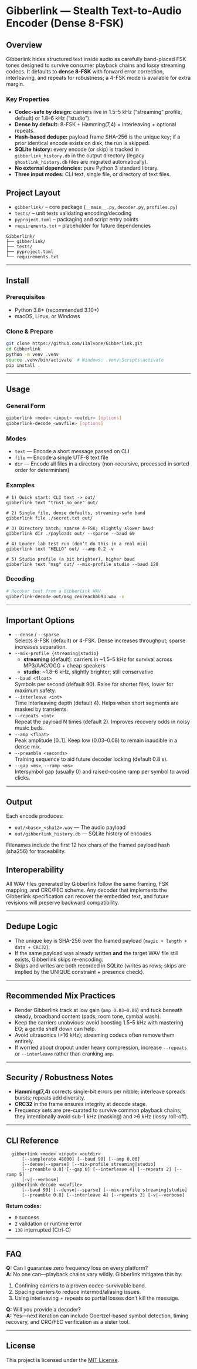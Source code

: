 # Gibberlink — Stealth Text-to-Audio Encoder (Dense 8-FSK)

## Overview
Gibberlink hides structured text inside audio as carefully band-placed FSK tones designed to survive consumer playback chains and lossy streaming codecs. It defaults to **dense 8-FSK** with forward error correction, interleaving, and repeats for robustness; a 4-FSK mode is available for extra margin.

### Key Properties
- **Codec-safe by design:** carriers live in 1.5–5 kHz (“streaming” profile, default) or 1.8–6 kHz (“studio”).
- **Dense by default:** 8-FSK + Hamming(7,4) + interleaving + optional repeats.
- **Hash-based dedupe:** payload frame SHA-256 is the unique key; if a prior identical encode exists on disk, the run is skipped.
- **SQLite history:** every encode (or skip) is tracked in `gibberlink_history.db` in the output directory (legacy `ghostlink_history.db` files are migrated automatically).
- **No external dependencies:** pure Python 3 standard library.
- **Three input modes:** CLI text, single file, or directory of text files.

## Project Layout

- `gibberlink/` – core package (`__main__.py`, `decoder.py`, `profiles.py`)
- `tests/` – unit tests validating encoding/decoding
- `pyproject.toml` – packaging and script entry points
- `requirements.txt` – placeholder for future dependencies

```
Gibberlink/
├── gibberlink/
├── tests/
├── pyproject.toml
└── requirements.txt
```

---

## Install

### Prerequisites
- Python 3.8+ (recommended 3.10+)
- macOS, Linux, or Windows

### Clone & Prepare
```bash
git clone https://github.com/13alvone/Gibberlink.git
cd Gibberlink
python -m venv .venv
source .venv/bin/activate  # Windows: .venv\Scripts\activate
pip install .
```
---

## Usage

### General Form
```bash
gibberlink <mode> <input> <outdir> [options]
gibberlink-decode <wavfile> [options]
```

### Modes
- `text` — Encode a short message passed on CLI
- `file` — Encode a single UTF-8 text file
- `dir` — Encode all files in a directory (non-recursive, processed in sorted order for determinism)

### Examples
```
# 1) Quick start: CLI text -> out/
gibberlink text "trust_no_one" out/

# 2) Single file, dense defaults, streaming-safe band
gibberlink file ./secret.txt out/

# 3) Directory batch; sparse 4-FSK; slightly slower baud
gibberlink dir ./payloads out/ --sparse --baud 60

# 4) Louder lab test run (don’t do this in a real mix)
gibberlink text "HELLO" out/ --amp 0.2 -v

# 5) Studio profile (a bit brighter), higher baud
gibberlink text "msg" out/ --mix-profile studio --baud 120
```

### Decoding
```bash
# Recover text from a Gibberlink WAV
gibberlink-decode out/msg_ce67eacbbb93.wav -v
```

---

## Important Options
- `--dense` / `--sparse`  
  Selects 8-FSK (default) or 4-FSK. Dense increases throughput; sparse increases separation.
- `--mix-profile {streaming|studio}`  
  - **streaming** (default): carriers in ~1.5–5 kHz for survival across MP3/AAC/OGG + cheap speakers  
  - **studio**: ~1.8–6 kHz, slightly brighter; still conservative
- `--baud <float>`  
  Symbols per second (default 90). Raise for shorter files, lower for maximum safety.
- `--interleave <int>`  
  Time interleaving depth (default 4). Helps when short segments are masked by transients.
- `--repeats <int>`  
  Repeat the payload N times (default 2). Improves recovery odds in noisy music beds.
- `--amp <float>`  
  Peak amplitude [0..1]. Keep low (0.03–0.08) to remain inaudible in a dense mix.
- `--preamble <seconds>`  
  Training sequence to aid future decoder locking (default 0.8 s).
- `--gap <ms>`, `--ramp <ms>`  
  Intersymbol gap (usually 0) and raised-cosine ramp per symbol to avoid clicks.

---

## Output
Each encode produces:
- `out/<base>_<sha12>.wav` — The audio payload
- `out/gibberlink_history.db` — SQLite history of encodes

Filenames include the first 12 hex chars of the framed payload hash (sha256) for traceability.

## Interoperability
All WAV files generated by Gibberlink follow the same framing, FSK mapping, and CRC/FEC scheme. Any decoder that implements the Gibberlink specification can recover the embedded text, and future revisions will preserve backward compatibility.

---

## Dedupe Logic
- The unique key is SHA-256 over the framed payload (`magic + length + data + CRC32`).
- If the same payload was already written **and** the target WAV file still exists, Gibberlink skips re-encoding.
- Skips and writes are both recorded in SQLite (writes as rows; skips are implied by the UNIQUE constraint + presence check).

---

## Recommended Mix Practices
- Render Gibberlink track at low gain (`amp 0.03–0.06`) and tuck beneath steady, broadband content (pads, room tone, cymbal wash).
- Keep the carriers unobvious: avoid boosting 1.5–5 kHz with mastering EQ; a gentle shelf down can help.
- Avoid ultrasonics (>16 kHz); streaming codecs often remove them entirely.
- If worried about dropout under heavy compression, increase `--repeats` or `--interleave` rather than cranking `amp`.

---

## Security / Robustness Notes
- **Hamming(7,4)** corrects single-bit errors per nibble; interleave spreads bursts; repeats add diversity.
- **CRC32** in the frame ensures integrity at decode stage.
- Frequency sets are pre-curated to survive common playback chains; they intentionally avoid sub-1 kHz (masking) and >6 kHz (lossy roll-off).

---

## CLI Reference
```
  gibberlink <mode> <input> <outdir>
      [--samplerate 48000] [--baud 90] [--amp 0.06]
      [--dense|--sparse] [--mix-profile streaming|studio]
      [--preamble 0.8] [--gap 0] [--interleave 4] [--repeats 2] [--ramp 5]
      [-v|--verbose]
  gibberlink-decode <wavfile>
      [--baud 90] [--dense|--sparse] [--mix-profile streaming|studio]
      [--preamble 0.8] [--interleave 4] [--repeats 2] [-v|--verbose]
```
**Return codes:**
- `0`   success
- `2`   validation or runtime error
- `130` interrupted (Ctrl-C)

---

## FAQ
**Q:** Can I guarantee zero frequency loss on every platform?  
**A:** No one can—playback chains vary wildly. Gibberlink mitigates this by:
1. Confining carriers to a proven codec-survivable band.
2. Spacing carriers to reduce intermod/aliasing issues.
3. Using interleaving + repeats so partial losses don’t kill the message.

**Q:** Will you provide a decoder?  
**A:** Yes—next iteration can include Goertzel-based symbol detection, timing recovery, and CRC/FEC verification as a sister tool.

---

## License
This project is licensed under the [MIT License](LICENSE).

